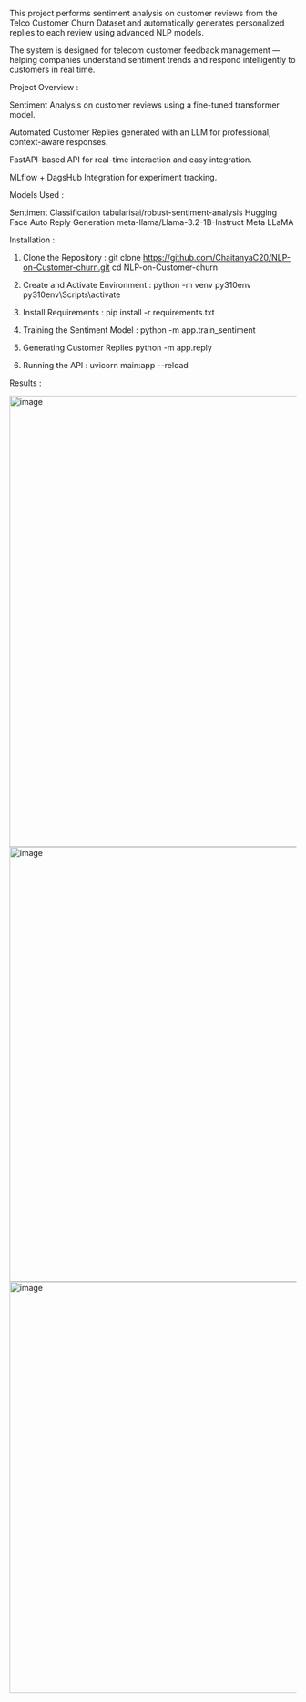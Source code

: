 This project performs sentiment analysis on customer reviews from the Telco Customer Churn Dataset and automatically generates personalized replies to each review using advanced NLP models.

The system is designed for telecom customer feedback management — helping companies understand sentiment trends and respond intelligently to customers in real time.

Project Overview :

Sentiment Analysis on customer reviews using a fine-tuned transformer model.

Automated Customer Replies generated with an LLM for professional, context-aware responses.

FastAPI-based API for real-time interaction and easy integration.

MLflow + DagsHub Integration for experiment tracking.

Models Used :

Sentiment Classification	tabularisai/robust-sentiment-analysis	Hugging Face
Auto Reply Generation	meta-llama/Llama-3.2-1B-Instruct	Meta LLaMA

Installation : 

1) Clone the Repository : 
git clone https://github.com/ChaitanyaC20/NLP-on-Customer-churn.git
cd NLP-on-Customer-churn

2) Create and Activate Environment :
python -m venv py310env
py310env\Scripts\activate

3) Install Requirements :
pip install -r requirements.txt

4) Training the Sentiment Model : 
python -m app.train_sentiment

5) Generating Customer Replies
python -m app.reply

6) Running the API : 
uvicorn main:app --reload

Results :

<img width="1370" height="792" alt="image" src="https://github.com/user-attachments/assets/a1f4ff38-a1c1-4c90-a723-7286a75e4c18" />

<img width="1352" height="763" alt="image" src="https://github.com/user-attachments/assets/e89fd971-d12c-477a-97d9-32ecd14c2a93" />

<img width="1378" height="722" alt="image" src="https://github.com/user-attachments/assets/a0c22bfb-25dd-421c-9562-7026697e1a97" />



